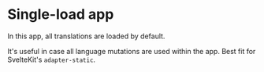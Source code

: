 # Single-load app
In this app, all translations are loaded by default.

It's useful in case all language mutations are used within the app.
Best fit for SvelteKit's `adapter-static`.
